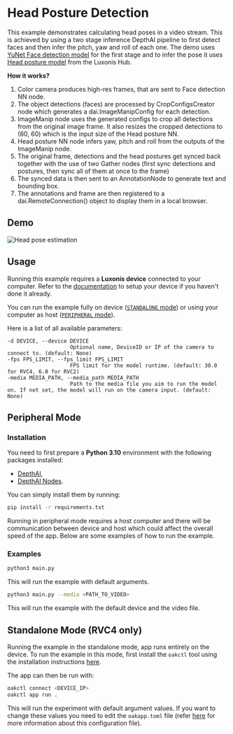 # Head Posture Detection

This example demonstrates calculating head poses in a video stream. This is achieved by using a two stage inference DepthAI pipeline to first detect faces and then infer the pitch, yaw and roll of each one. The demo uses [YuNet Face detection model](https://zoo-rvc4.luxonis.com/luxonis/yunet/5d635f3c-45c0-41d2-8800-7ca3681b1915) for the first stage and to infer the pose it uses [Head posture model](https://zoo-rvc4.luxonis.com/luxonis/head-pose-estimation/068ac18a-de71-4a6e-9f0f-42776c0ef980) from the Luxonis Hub.

**How it works?**

1. Color camera produces high-res frames, that are sent to Face detection NN node.
1. The object detections (faces) are processed by CropConfigsCreator node which generates a dai.ImageManipConfig for each detection.
1. ImageManip node uses the generated configs to crop all detections from the original image frame. It also resizes the cropped detections to (60, 60) which is the input size of the Head posture NN.
1. Head posture NN node infers yaw, pitch and roll from the outputs of the ImageManip node.
1. The original frame, detections and the head postures get synced back together with the use of two Gather nodes (first sync detections and postures, then sync all of them at once to the frame)
1. The synced data is then sent to an AnnotationNode to generate text and bounding box.
1. The annotations and frame are then registered to a dai.RemoteConnection() object to display them in a local browser.

## Demo

<!-- ![Head pose estimation](https://user-images.githubusercontent.com/18037362/172148301-45adb7ce-3aab-478f-8cad-0c05f349ce50.gif) -->

![Head pose estimation](media/head_pose.gif)

## Usage

Running this example requires a **Luxonis device** connected to your computer. Refer to the [documentation](https://docs.luxonis.com/software-v3/) to setup your device if you haven't done it already.

You can run the example fully on device ([`STANDALONE` mode](#standalone-mode-rvc4-only)) or using your computer as host ([`PERIPHERAL` mode](#peripheral-mode)).

Here is a list of all available parameters:

```
-d DEVICE, --device DEVICE
                    Optional name, DeviceID or IP of the camera to connect to. (default: None)
-fps FPS_LIMIT, --fps_limit FPS_LIMIT
                    FPS limit for the model runtime. (default: 30.0 for RVC4, 6.0 for RVC2)
-media MEDIA_PATH, --media_path MEDIA_PATH
                    Path to the media file you aim to run the model on. If not set, the model will run on the camera input. (default: None)
```

## Peripheral Mode

### Installation

You need to first prepare a **Python 3.10** environment with the following packages installed:

- [DepthAI](https://pypi.org/project/depthai/),
- [DepthAI Nodes](https://pypi.org/project/depthai-nodes/).

You can simply install them by running:

```bash
pip install -r requirements.txt
```

Running in peripheral mode requires a host computer and there will be communication between device and host which could affect the overall speed of the app. Below are some examples of how to run the example.

### Examples

```bash
python3 main.py
```

This will run the example with default arguments.

```bash
python3 main.py --media <PATH_TO_VIDEO>
```

This will run the example with the default device and the video file.

## Standalone Mode (RVC4 only)

Running the example in the standalone mode, app runs entirely on the device.
To run the example in this mode, first install the `oakctl` tool using the installation instructions [here](https://docs.luxonis.com/software-v3/oak-apps/oakctl).

The app can then be run with:

```bash
oakctl connect <DEVICE_IP>
oakctl app run .
```

This will run the experiment with default argument values. If you want to change these values you need to edit the `oakapp.toml` file (refer [here](https://docs.luxonis.com/software-v3/oak-apps/configuration/) for more information about this configuration file).
